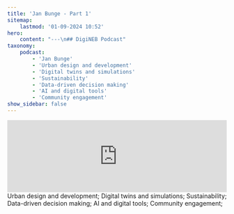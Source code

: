 ```yaml
---
title: 'Jan Bunge - Part 1'
sitemap:
    lastmod: '01-09-2024 10:52'
hero:
    content: "---\n## DigiNEB Podcast"
taxonomy:
    podcast:
        - 'Jan Bunge'
        - 'Urban design and development'
        - 'Digital twins and simulations'
        - 'Sustainability'
        - 'Data-driven decision making'
        - 'AI and digital tools'
        - 'Community engagement'
show_sidebar: false
---
```


<iframe width="100%" height="166" scrolling="no" frameborder="no" allow="autoplay" src="https://w.soundcloud.com/player/?url=https%3A//api.soundcloud.com/tracks/1908107909&color=%234b4815&auto_play=false&hide_related=false&show_comments=true&show_user=true&show_reposts=false&show_teaser=false"></iframe>
Urban design and development;
Digital twins and simulations;
Sustainability;
Data-driven decision making;
AI and digital tools;
Community engagement;